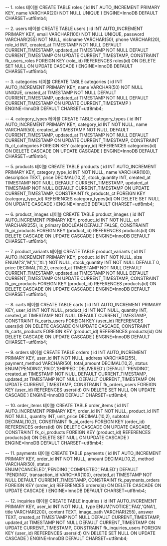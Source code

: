 -- 1. roles 테이블
CREATE TABLE roles (
  id INT AUTO_INCREMENT PRIMARY KEY,
  name VARCHAR(20) NOT NULL UNIQUE
) ENGINE=InnoDB DEFAULT CHARSET=utf8mb4;

-- 2. users 테이블
CREATE TABLE users (
  id INT AUTO_INCREMENT PRIMARY KEY,
  email VARCHAR(100) NOT NULL UNIQUE,
  password VARCHAR(255) NOT NULL,
  nickname VARCHAR(50),
  phone VARCHAR(20),
  role_id INT,
  created_at TIMESTAMP NOT NULL DEFAULT CURRENT_TIMESTAMP,
  updated_at TIMESTAMP NOT NULL DEFAULT CURRENT_TIMESTAMP ON UPDATE CURRENT_TIMESTAMP,
  CONSTRAINT fk_users_roles FOREIGN KEY (role_id)
    REFERENCES roles(id)
    ON DELETE SET NULL
    ON UPDATE CASCADE
) ENGINE=InnoDB DEFAULT CHARSET=utf8mb4;

-- 3. categories 테이블
CREATE TABLE categories (
  id INT AUTO_INCREMENT PRIMARY KEY,
  name VARCHAR(50) NOT NULL UNIQUE,
  created_at TIMESTAMP NOT NULL DEFAULT CURRENT_TIMESTAMP,
  updated_at TIMESTAMP NOT NULL DEFAULT CURRENT_TIMESTAMP ON UPDATE CURRENT_TIMESTAMP
) ENGINE=InnoDB DEFAULT CHARSET=utf8mb4;

-- 4. category_types 테이블
CREATE TABLE category_types (
  id INT AUTO_INCREMENT PRIMARY KEY,
  category_id INT NOT NULL,
  name VARCHAR(50),
  created_at TIMESTAMP NOT NULL DEFAULT CURRENT_TIMESTAMP,
  updated_at TIMESTAMP NOT NULL DEFAULT CURRENT_TIMESTAMP ON UPDATE CURRENT_TIMESTAMP,
  CONSTRAINT fk_ct_categories FOREIGN KEY (category_id)
    REFERENCES categories(id)
    ON DELETE CASCADE
    ON UPDATE CASCADE
) ENGINE=InnoDB DEFAULT CHARSET=utf8mb4;

-- 5. products 테이블
CREATE TABLE products (
  id INT AUTO_INCREMENT PRIMARY KEY,
  category_type_id INT NOT NULL,
  name VARCHAR(100),
  description TEXT,
  price DECIMAL(10,2),
  stock_quantity INT,
  created_at TIMESTAMP NOT NULL DEFAULT CURRENT_TIMESTAMP,
  updated_at TIMESTAMP NOT NULL DEFAULT CURRENT_TIMESTAMP ON UPDATE CURRENT_TIMESTAMP,
  CONSTRAINT fk_products_ct FOREIGN KEY (category_type_id)
    REFERENCES category_types(id)
    ON DELETE SET NULL
    ON UPDATE CASCADE
) ENGINE=InnoDB DEFAULT CHARSET=utf8mb4;

-- 6. product_images 테이블
CREATE TABLE product_images (
  id INT AUTO_INCREMENT PRIMARY KEY,
  product_id INT NOT NULL,
  url VARCHAR(255),
  is_primary BOOLEAN DEFAULT FALSE,
  CONSTRAINT fk_pi_products FOREIGN KEY (product_id)
    REFERENCES products(id)
    ON DELETE CASCADE
    ON UPDATE CASCADE
) ENGINE=InnoDB DEFAULT CHARSET=utf8mb4;

-- 7. product_variants 테이블
CREATE TABLE product_variants (
  id INT AUTO_INCREMENT PRIMARY KEY,
  product_id INT NOT NULL,
  size ENUM('S','M','L','XL') NOT NULL,
  stock_quantity INT NOT NULL DEFAULT 0,
  price DECIMAL(10,2),
  created_at TIMESTAMP NOT NULL DEFAULT CURRENT_TIMESTAMP,
  updated_at TIMESTAMP NOT NULL DEFAULT CURRENT_TIMESTAMP ON UPDATE CURRENT_TIMESTAMP,
  CONSTRAINT fk_pv_products FOREIGN KEY (product_id)
    REFERENCES products(id)
    ON DELETE CASCADE
    ON UPDATE CASCADE
) ENGINE=InnoDB DEFAULT CHARSET=utf8mb4;

-- 8. carts 테이블
CREATE TABLE carts (
  id INT AUTO_INCREMENT PRIMARY KEY,
  user_id INT NOT NULL,
  product_id INT NOT NULL,
  quantity INT,
  created_at TIMESTAMP NOT NULL DEFAULT CURRENT_TIMESTAMP,
  CONSTRAINT fk_carts_users FOREIGN KEY (user_id)
    REFERENCES users(id)
    ON DELETE CASCADE
    ON UPDATE CASCADE,
  CONSTRAINT fk_carts_products FOREIGN KEY (product_id)
    REFERENCES products(id)
    ON DELETE CASCADE
    ON UPDATE CASCADE
) ENGINE=InnoDB DEFAULT CHARSET=utf8mb4;

-- 9. orders 테이블
CREATE TABLE orders (
  id INT AUTO_INCREMENT PRIMARY KEY,
  user_id INT NOT NULL,
  address VARCHAR(255),
  payment_method VARCHAR(50),
  total_amount DECIMAL(10,2),
  status ENUM('PENDING','PAID','SHIPPED','DELIVERED') DEFAULT 'PENDING',
  created_at TIMESTAMP NOT NULL DEFAULT CURRENT_TIMESTAMP,
  updated_at TIMESTAMP NOT NULL DEFAULT CURRENT_TIMESTAMP ON UPDATE CURRENT_TIMESTAMP,
  CONSTRAINT fk_orders_users FOREIGN KEY (user_id)
    REFERENCES users(id)
    ON DELETE SET NULL
    ON UPDATE CASCADE
) ENGINE=InnoDB DEFAULT CHARSET=utf8mb4;

-- 10. order_items 테이블
CREATE TABLE order_items (
  id INT AUTO_INCREMENT PRIMARY KEY,
  order_id INT NOT NULL,
  product_id INT NOT NULL,
  quantity INT,
  unit_price DECIMAL(10,2),
  subtotal DECIMAL(10,2),
  CONSTRAINT fk_oi_orders FOREIGN KEY (order_id)
    REFERENCES orders(id)
    ON DELETE CASCADE
    ON UPDATE CASCADE,
  CONSTRAINT fk_oi_products FOREIGN KEY (product_id)
    REFERENCES products(id)
    ON DELETE SET NULL
    ON UPDATE CASCADE
) ENGINE=InnoDB DEFAULT CHARSET=utf8mb4;

-- 11. payments 테이블
CREATE TABLE payments (
  id INT AUTO_INCREMENT PRIMARY KEY,
  order_id INT NOT NULL,
  amount DECIMAL(10,2),
  method VARCHAR(50),
  status ENUM('CANCELED','PENDING','COMPLETED','FAILED') DEFAULT 'PENDING',
  transaction_id VARCHAR(100),
  created_at TIMESTAMP NOT NULL DEFAULT CURRENT_TIMESTAMP,
  CONSTRAINT fk_payments_orders FOREIGN KEY (order_id)
    REFERENCES orders(id)
    ON DELETE CASCADE
    ON UPDATE CASCADE
) ENGINE=InnoDB DEFAULT CHARSET=utf8mb4;

-- 12. inquiries 테이블
CREATE TABLE inquiries (
  id INT AUTO_INCREMENT PRIMARY KEY,
  user_id INT NOT NULL,
  type ENUM('NOTICE','FAQ','QNA'),
  title VARCHAR(200),
  content TEXT,
  image_path VARCHAR(255),
  answer TEXT,
  created_at TIMESTAMP NOT NULL DEFAULT CURRENT_TIMESTAMP,
  updated_at TIMESTAMP NOT NULL DEFAULT CURRENT_TIMESTAMP ON UPDATE CURRENT_TIMESTAMP,
  CONSTRAINT fk_inquiries_users FOREIGN KEY (user_id)
    REFERENCES users(id)
    ON DELETE SET NULL
    ON UPDATE CASCADE
) ENGINE=InnoDB DEFAULT CHARSET=utf8mb4;
